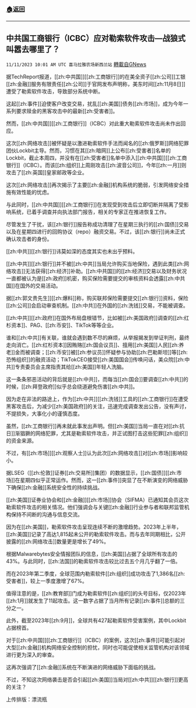 ###  [:house:返回](README.md)
---


## 中共国工商银行（ICBC）应对勒索软件攻击—战狼式叫嚣去哪里了？
`11/11/2023 10:01 AM UTC 喜马拉雅农场新西兰站` [轉載自GNews](https://gnews.org/articles/1960570)

据TechReport报道，[[zh:中共国]][[zh:工商银行]]的在美全资子[[zh:公司]]工银[[zh:金融]]服务有限责任[[zh:公司]]于官网发布声明称，美东时间[[zh:11月8日]]遭受了勒索软件攻击，导致部分系统中断。

这起[[zh:事件]]迫使客户改变交易，扰乱[[zh:美国]]债务[[zh:市场]]，成为今年一系列要求赎金的黑客攻击中的最新[[zh:受害者]]。

然而，[[zh:中共国]][[zh:工商银行]]（ICBC）对此重大勒索软件攻击尚未作出回应。

这次[[zh:网络攻击]]被怀疑是以激进勒索软件手法而闻名的[[zh:俄罗斯]]网络犯罪团伙Lockbit主导。然而，习惯在其[[zh:暗网]]上公布[[zh:受害者]]名单的Lockbit，截止本周四，并没有在[[zh:受害者]]名单中添入[[zh:中共国]][[zh:工商银行]]（ICBC）。而该[[zh:组织]]上周刚攻击[[zh:波音公司]]，今年[[zh:一月]]则攻击了[[zh:英国]]皇家邮政等企业。

这次[[zh:网络攻击]]再次揭示了主要[[zh:金融]]机构系统的脆弱，引发网络安全措施有效性能的忧虑。

与此同时，[[zh:中共国]][[zh:工商银行]]在发现受到攻击后立即切断并隔离了受影响系统，已着手调查并向执法部门报告，相关的专家正在推进恢复工作。

尽管发生了干扰，该[[zh:银行]]报告称成功清理了在星期三执行的[[zh:国债]]交易以及在星期四进行的回购协议（repo）融资交易。不过，该[[zh:银行]]尚未正式确认攻击者的身份。

[[zh:中共]][[zh:银行]]讳莫如深的态度其实也未出乎预料。

[[zh:中共]][[zh:银行]]并不被[[zh:中共]]当局允许购买当地保险，遇到此类[[zh:网络攻击]]无法获得[[zh:经济]]补助。[[zh:中共国]]的[[zh:经济]]交易以及财务状况一直都被认为是[[zh:政府]]机密，购买保险需要提交的审核资料会透露[[zh:中共国]]在国外的交易活动。

据[[zh:郭文贵先生]][[zh:爆料]]称，购买联邦保险需要提交[[zh:银行]]资料，保险[[zh:公司]]会启动审查机制。[[zh:中共]]在外国的[[zh:洗钱]]交易，不能被调查。

[[zh:中共]][[zh:政府]]在国外布局盘根错节，比如被[[zh:美国政府]]调查的[[zh:红杉资本]]、PAG、[[zh:币安]]、TikTok等等企业。

谁和[[zh:中共]]有关联，谁就会遇到数不尽的麻烦，从举报揭发到举证判刑，最终走向消亡。[[zh:红杉资本]]因贿赂[[zh:国会议员]]、擅用[[zh:美国]]人民[[zh:养老]]金而被调查；[[zh:币安]]被[[zh:参议员]]怀疑参与协助[[zh:巴勒斯坦]]等[[zh:恐怖组织]]的融资活动；TikTokCEO接受[[zh:美国国会]]传唤问话，美众院[[zh:中共]]专责委员会主席指责其给[[zh:美国]]年轻人洗脑。

这一条条邪恶活动的背后就是[[zh:中共]]，而每当[[zh:国会]]要调查[[zh:中共]]的时候，[[zh:拜登政府]]似乎总会绕道避免伤害[[zh:中共]]。

因为走在非法的路途上，作为[[zh:中共]][[zh:洗钱]]工具的[[zh:工商银行]]在遭受黑客攻击后，为减少[[zh:美国政府]]的关注，迅速完成调查发出公告，没有声讨，不提损失，大事化小的谨慎态度。

虽然，[[zh:工商银行]]再未就此事发出声明。但[[zh:美国]]当局一直在对[[zh:抗日]]渐猖獗的网络犯罪，尤其是勒索软件攻击，并正试图打击这些犯罪[[zh:组织]]的资金来源。

不过，有[[zh:市场]][[zh:观察人士]]认为此次[[zh:网络攻击]]对[[zh:市场]]影响较小。

据LSEG（[[zh:伦敦]]证券[[zh:交易所]]集团）的数据显示，[[zh:国债]][[zh:市场]]在星期四似乎正常运作。然而，这一[[zh:事件]]突显了在不断演变的网络威胁下确保[[zh:金融]]系统安全性的持续挑战。

[[zh:美国]]证券业协会和[[zh:金融]][[zh:市场]]协会（SIFMA）已通知其会员这次勒索软件攻击的相关情况。他们强调会与关键[[zh:金融]]行业参与者和联邦监管机构保持不间断的沟通与信息交流。

因为在[[zh:美国]]，勒索软件攻击呈现连续不断的激增趋势。2023年上半年，[[zh:美国]]记录了高达1,815起未公开的勒索软件攻击。而与去年同期相比，公开披露的[[zh:网络攻击]]数量更是增长了49%。

根据Malwarebytes安全情报团队的信息，[[zh:美国]]占据了全球所有攻击的43%。与此同时，[[zh:法国]]的勒索软件攻击较比过去五个月几乎翻了一倍。

而在2023年第二季度，全球范围内勒索软件[[zh:组织]]成功攻击了1,386名[[zh:受害者]]，较上一季度激增了67%。

值得注意的是，[[zh:教育部]]门成为勒索软件[[zh:组织]]的头号目标，仅2023年[[zh:1月]]就发生了11起攻击。这一数字占据了当月所有记录[[zh:事件]]总额的三分之一。

此外，截至2023年[[zh:9月]]，全球共有427起勒索软件受害案例，其中Lockbit占据榜首。

对于[[zh:中共国]][[zh:工商银行]]（ICBC）的案例，这次[[zh:事件]]可能引起对大型[[zh:金融]]机构网络安全控制的担忧，同时也可能促使相关监管机构对该领域进行更为深入的审查。

这再次强调了[[zh:金融]]系统在不断演进的网络威胁下面临的挑战。

不过，不知这次网络袭击是否会引起[[zh:美国]]当局对[[zh:中共]][[zh:银行]]更高的关注？

上传排版：漂流瓶
